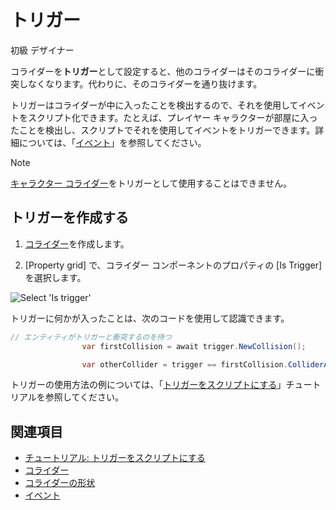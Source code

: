 # トリガー

<span class="label label-doc-level">初級</span>
<span class="label label-doc-audience">デザイナー</span>

コライダーを**トリガー**として設定すると、他のコライダーはそのコライダーに衝突しなくなります。代わりに、そのコライダーを通り抜けます。

トリガーはコライダーが中に入ったことを検出するので、それを使用してイベントをスクリプト化できます。たとえば、プレイヤー キャラクターが部屋に入ったことを検出し、スクリプトでそれを使用してイベントをトリガーできます。詳細については、「[イベント](../scripts/events.md)」を参照してください。

>[!NOTE]
>[キャラクター コライダー](characters.md)をトリガーとして使用することはできません。

## トリガーを作成する

1. [コライダー](colliders.md)を作成します。

2. [Property grid] で、コライダー コンポーネントのプロパティの [Is Trigger] を選択します。

![Select 'Is trigger'](media/triggers-select-is-trigger-checkbox.png)

トリガーに何かが入ったことは、次のコードを使用して認識できます。

```cs
// エンティティがトリガーと衝突するのを待つ
                var firstCollision = await trigger.NewCollision();

                var otherCollider = trigger == firstCollision.ColliderA ? firstCollision.ColliderB : firstCollision.ColliderA;
```

トリガーの使用方法の例については、「[トリガーをスクリプトにする](script-a-trigger.md)」チュートリアルを参照してください。

## 関連項目

* [チュートリアル: トリガーをスクリプトにする](script-a-trigger.md)
* [コライダー](colliders.md)
* [コライダーの形状](collider-shapes.md)
* [イベント](../scripts/events.md)
